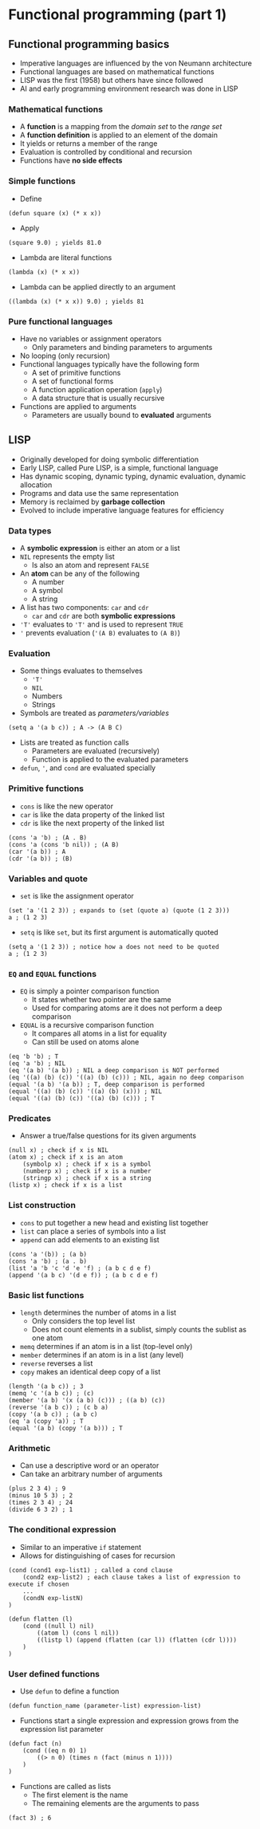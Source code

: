 # Functional programming (part 1)

## Functional programming basics

- Imperative languages are influenced by the von Neumann architecture
- Functional languages are based on mathematical functions
- LISP was the first (1958) but others have since followed
- AI and early programming environment research was done in LISP

### Mathematical functions

- A **function** is a mapping from the *domain set* to the *range set*
- A **function definition** is applied to an element of the domain
- It yields or returns a member of the range
- Evaluation is controlled by conditional and recursion
- Functions have **no side effects**

### Simple functions

- Define

```LISP
(defun square (x) (* x x))
```

- Apply

```LISP
(square 9.0) ; yields 81.0
```

- Lambda are literal functions

```LISP
(lambda (x) (* x x))
```

- Lambda can be applied directly to an argument

```LISP
((lambda (x) (* x x)) 9.0) ; yields 81
```

### Pure functional languages

- Have no variables or assignment operators
    - Only parameters and binding parameters to arguments
- No looping (only recursion)
- Functional languages typically have the following form
    - A set of primitive functions
    - A set of functional forms
    - A function application operation (`apply`)
    - A data structure that is usually recursive
- Functions are applied to arguments
    - Parameters are usually bound to **evaluated** arguments

## LISP

- Originally developed for doing symbolic differentiation
- Early LISP, called Pure LISP, is a simple, functional language
- Has dynamic scoping, dynamic typing, dynamic evaluation, dynamic allocation
- Programs and data use the same representation
- Memory is reclaimed by **garbage collection**
- Evolved to include imperative language features for efficiency

### Data types

- A **symbolic expression** is either an atom or a list
- `NIL` represents the empty list
    - Is also an atom and represent `FALSE`
- An **atom** can be any of the following
    - A number
    - A symbol
    - A string
- A list has two components: `car` and `cdr`
    - `car` and `cdr` are both **symbolic expressions**
- `'T'` evaluates to `'T'` and is used to represent `TRUE`
- `'` prevents evaluation (`'(A B)` evaluates to `(A B)`)

### Evaluation

- Some things evaluates to themselves
    - `'T'`
    - `NIL`
    - Numbers
    - Strings
- Symbols are treated as *parameters/variables*

```LISP
(setq a '(a b c)) ; A -> (A B C)
```

- Lists are treated as function calls
    - Parameters are evaluated (recursively)
    - Function is applied to the evaluated parameters
- `defun`, `'`, and `cond` are evaluated specially

### Primitive functions

- `cons` is like the new operator 
- `car` is like the data property of the linked list
- `cdr` is like the next property of the linked list

```LISP
(cons 'a 'b) ; (A . B)
(cons 'a (cons 'b nil)) ; (A B)
(car '(a b)) ; A
(cdr '(a b)) ; (B)
```

### Variables and quote

- `set` is like the assignment operator

```LISP
(set 'a '(1 2 3)) ; expands to (set (quote a) (quote (1 2 3)))
a ; (1 2 3)
```

- `setq` is like `set`, but its first argument is automatically quoted

```LISP
(setq a '(1 2 3)) ; notice how a does not need to be quoted
a ; (1 2 3)
```

### `EQ` and `EQUAL` functions

- `EQ` is simply a pointer comparison function
    - It states whether two pointer are the same
    - Used for comparing atoms are it does not perform a deep comparison
- `EQUAL` is a recursive comparison function
    - It compares all atoms in a list for equality
    - Can still be used on atoms alone

```LISP
(eq 'b 'b) ; T
(eq 'a 'b) ; NIL
(eq '(a b) '(a b)) ; NIL a deep comparison is NOT performed
(eq '((a) (b) (c)) '((a) (b) (c))) ; NIL, again no deep comparison
(equal '(a b) '(a b)) ; T, deep comparison is performed
(equal '((a) (b) (c)) '((a) (b) (x))) ; NIL
(equal '((a) (b) (c)) '((a) (b) (c))) ; T
```

### Predicates

- Answer a true/false questions for its given arguments

```LISP
(null x) ; check if x is NIL
(atom x) ; check if x is an atom
    (symbolp x) ; check if x is a symbol
    (numberp x) ; check if x is a number
    (stringp x) ; check if x is a string
(listp x) ; check if x is a list
```

### List construction

- `cons` to put together a new head and existing list together
- `list` can place a series of symbols into a list
- `append` can add elements to an existing list

```LISP
(cons 'a '(b)) ; (a b)
(cons 'a 'b) ; (a . b)
(list 'a 'b 'c 'd 'e 'f) ; (a b c d e f)
(append '(a b c) '(d e f)) ; (a b c d e f)
```

### Basic list functions

- `length` determines the number of atoms in a list
    - Only considers the top level list
    - Does not count elements in a sublist, simply counts the sublist as one atom
- `memq` determines if an atom is in a list (top-level only)
- `member` determines if an atom is in a list (any level)
- `reverse` reverses a list
- `copy` makes an identical deep copy of a list

```LISP
(length '(a b c)) ; 3
(memq 'c '(a b c)) ; (c)
(member '(a b) '(x (a b) (c))) ; ((a b) (c))
(reverse '(a b c)) ; (c b a)
(copy '(a b c)) ; (a b c)
(eq 'a (copy 'a)) ; T
(equal '(a b) (copy '(a b))) ; T
```

### Arithmetic

- Can use a descriptive word or an operator
- Can take an arbitrary number of arguments

```LISP
(plus 2 3 4) ; 9
(minus 10 5 3) ; 2
(times 2 3 4) ; 24
(divide 6 3 2) ; 1
```

### The conditional expression

- Similar to an imperative `if` statement
- Allows for distinguishing of cases for recursion

```LISP
(cond (cond1 exp-list1) ; called a cond clause
    (cond2 exp-list2) ; each clause takes a list of expression to execute if chosen
    ...
    (condN exp-listN)
)
```

```LISP
(defun flatten (l)
    (cond ((null l) nil)
        ((atom l) (cons l nil))
        ((listp l) (append (flatten (car l)) (flatten (cdr l))))
    )
)
```

### User defined functions

- Use `defun` to define a function

```LISP
(defun function_name (parameter-list) expression-list)
```

- Functions start a single expression and expression grows from the expression list parameter

```LISP
(defun fact (n)
    (cond ((eq n 0) 1)
        ((> n 0) (times n (fact (minus n 1))))
    )
)
```

- Functions are called as lists
    - The first element is the name
    - The remaining elements are the arguments to pass

```LISP
(fact 3) ; 6
```